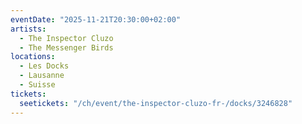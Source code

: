 ```yaml
---
eventDate: "2025-11-21T20:30:00+02:00"
artists:
  - The Inspector Cluzo
  - The Messenger Birds
locations:
  - Les Docks
  - Lausanne
  - Suisse
tickets:
  seetickets: "/ch/event/the-inspector-cluzo-fr-/docks/3246828"
---
```

